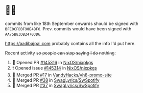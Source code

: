 # 👋🏻
<!--
**aadibajpai/aadibajpai** is a ✨ _special_ ✨ repository because its `README.md` (this file) appears on your GitHub profile.
-->
commits from like 18th September onwards should be signed with `BFE0CFDBF90E4BF0`. Prev. commits would have been signed with `AA75B83DB24703D6`.

https://aadibajpai.com probably contains all the info I'd put here.

Recent activity ~~so people can stop saying I do nothing~~:
<!--START_SECTION:activity-->
1. 💪 Opened PR [#145316](https://github.com/NixOS/nixpkgs/pull/145316) in [NixOS/nixpkgs](https://github.com/NixOS/nixpkgs)
2. ❗️ Opened issue [#145314](https://github.com/NixOS/nixpkgs/issues/145314) in [NixOS/nixpkgs](https://github.com/NixOS/nixpkgs)
3. 🎉 Merged PR [#17](https://github.com/VandyHacks/vh8-promo-site/pull/17) in [VandyHacks/vh8-promo-site](https://github.com/VandyHacks/vh8-promo-site)
4. 🎉 Merged PR [#38](https://github.com/SwagLyrics/SwSpotify/pull/38) in [SwagLyrics/SwSpotify](https://github.com/SwagLyrics/SwSpotify)
5. 🎉 Merged PR [#37](https://github.com/SwagLyrics/SwSpotify/pull/37) in [SwagLyrics/SwSpotify](https://github.com/SwagLyrics/SwSpotify)
<!--END_SECTION:activity-->
